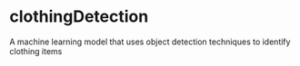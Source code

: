 # clothingDetection
A machine learning model that uses object detection techniques to identify clothing items
